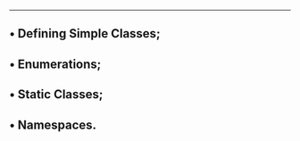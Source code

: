 ----------------------------------
• Defining Simple Classes;
---------------------------------------
• Enumerations;
--------------------------------------------
• Static Classes;
-------------------------------------
• Namespaces.
--------------------------------------
